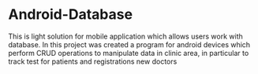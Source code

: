 # Android-Database
This is light solution for mobile application which allows users work with database. In this project was created a program for android devices which perform CRUD operations to manipulate data in clinic area, in particular to track test for patients and registrations new doctors
